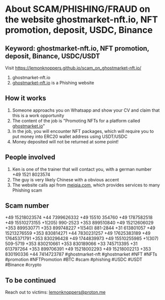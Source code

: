 # About SCAM/PHISHING/FRAUD on the website ghostmarket-nft.io, NFT promotion, deposit, USDC, Binance

## Keyword: ghostmarket-nft.io, NFT promotion, deposit, Binance, USDC/USDT

Visit https://lemonknoppers.github.io/scam_on_ghostmarket-nft.io/

1. ghostmarket-nft.io
2. [ghostmarket-nft.io](https://ghostmarket-nft.io/) is a Phishing website

## How it works

1. Someone approachs you on Whatsapp and show your CV and claim that this is a work opportunity
2. The content of the job is "Promoting NFTs for a platform called [ghostmarket.io](https://ghostmarket.io/)"
3. In the job, you will encounter NFT packages, which will require you to put money into ERC20 wallet address using USDT/USDC
4. Money deposited will not be returned at some point!

## People involved

1. Ken is one of the trainer that will contact you, with a german number +49 1521 8023574
2. The guy is very likely Chinese with a obvious accent
3. The website calls api from [meiqia.com](https://www.meiqia.com/), which provides services to many Phishing scam

## Scam number
+49 15218023574
+44 7399626332
+49 15510 354760
+49 1787582518
+49 15510273155
+1(205) 990-2523
+353 899510840
+49 15212606029
+353 899530771
+353 899748227
+1(540) 881-2844
+31 613801057
+49 15213276559
+353 830814271
+44 7830231257
+49 17625383189
+49 17645371791
+353 830296428
+49 1744839973
+49 15510255985
+1(307) 509-5719
+353 830210661
+353 830189066
+33 745713395
+31 613797264
+353 899706391
+49 15218002293
+49 15218002213
+353 830190336
+44 7414723787
#ghostmarket-nft
#ghostmarket #NFT #NFTs #promotion  #NFTPromotion #BTC #scam #phishing #USDC #USDT #Binance #crypto

## To be continued
Reach out to victims: lemonknoppers@proton.me
